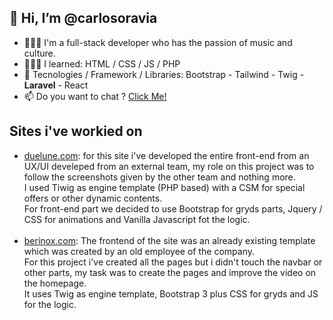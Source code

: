 ## 👋 Hi, I’m @carlosoravia
<p>
  <ul>
    <li>💁🏻‍♂️ I'm a full-stack developer who has the passion of music and culture.</li>
    <li>🧑🏻‍💻 I learned: HTML / CSS / JS / PHP </li>
    <li>🌱 Tecnologies / Framework / Libraries: Bootstrap - Tailwind - Twig - <strong>Laravel</strong> - React</li>
    <li>📫 Do you want to chat ? <a href="mailto:carlo.soravia99@gmail.com">Click Me!</a></li>
  </ul>
</p>

## Sites i've workied on
<p>
  <ul>
    <li>
      <a href="https://www.duelune.com/" target="_blank">duelune.com</a>: for this site i've developed the entire front-end from an UX/UI develeped from an external team, my role on this project was to follow the screenshots given by the other team and nothing more. 
      <br>
      I used Tiwig as engine template (PHP based) with a CSM for special offers or other dynamic contents.
      <br>
      For front-end part we decided to use Bootstrap for gryds parts, Jquery / CSS for animations and Vanilla Javascript fot the logic.  
    </li>
    <br>
    <li>
        <a href="https://www.berinox.com/" target="_blank">berinox.com</a>: The frontend of the site was an already existing template which was created by an old employee of the company.
        <br>
        For this project i've created all the pages but i didn't touch the navbar or other parts, my task was to create the pages and improve the video on the homepage. 
        <br>
        It uses Twig as engine template, Bootstrap 3 plus CSS for gryds and JS for the logic. 
    </li>
  </ul>
</p>


